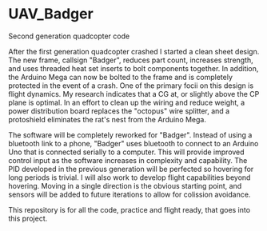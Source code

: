 # UAV_Badger
Second generation quadcopter code

After the first generation quadcopter crashed I started a clean sheet design. The new frame, callsign "Badger", reduces part count, increases strength, and uses threaded heat set inserts to bolt components together. In addition, the Arduino Mega can now be bolted to the frame and is completely protected in the event of a crash. One of the primary focii on this design is flight dynamics. My research indicates that a CG at, or slightly above the CP plane is optimal. In an effort to clean up the wiring and reduce weight, a power distribution board replaces the "octopus" wire splitter, and a protoshield eliminates the rat's nest from the Arduino Mega.

The software will be completely reworked for "Badger". Instead of using a bluetooth link to a phone, "Badger" uses bluetooth to connect to an Arduino Uno that is connected serially to a computer. This will provide improved control input as the software increases in complexity and capability. The PID developed in the previous generation will be perfected so hovering for long periods is trivial. I will also work to develop flight capabilities beyond hovering. Moving in a single direction is the obvious starting point, and sensors will be added to future iterations to allow for colission avoidance.

This repository is for all the code, practice and flight ready, that goes into this project.
